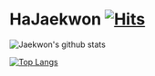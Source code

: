 # HaJaekwon [![Hits](https://hits.seeyoufarm.com/api/count/incr/badge.svg?url=https%3A%2F%2Fgithub.com%2Fhajaekwon&count_bg=%2379C83D&title_bg=%23555555&icon=&icon_color=%23E7E7E7&title=hits&edge_flat=false)](https://hits.seeyoufarm.com)

![Jaekwon's github stats](https://github-readme-stats.vercel.app/api?username=hajaekwon&show_icons=true&theme=default)

[![Top Langs](https://github-readme-stats.vercel.app/api/top-langs/?username=hajaekwon&layout=compact&hide=html,css)](https://github.com/anuraghazra/github-readme-stats)

<!--
**HaJaeKwon/hajaekwon** is a ✨ _special_ ✨ repository because its `README.md` (this file) appears on your GitHub profile.

Here are some ideas to get you started:

- 🔭 I’m currently working on ...
- 🌱 I’m currently learning ...
- 👯 I’m looking to collaborate on ...
- 🤔 I’m looking for help with ...
- 💬 Ask me about ...
- 📫 How to reach me: ...
- 😄 Pronouns: ...
- ⚡ Fun fact: ...
-->
